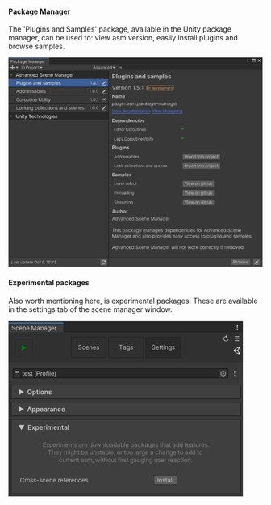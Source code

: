 #### Package Manager
The 'Plugins and Samples' package, available in the Unity package manager, can be used to: view asm version, easily install plugins and browse samples.

![](https://github.com/Lazy-Solutions/plugin.asm.package-manager/raw/main/image/plugins-and-samples-package.png)

#### Experimental packages
Also worth mentioning here, is experimental packages. These are available in the settings tab of the scene manager window.

![](https://github.com/Lazy-Solutions/AdvancedSceneManager/blob/main/docs/image/experimental-packages.png)
